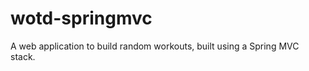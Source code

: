 wotd-springmvc
==============

A web application to build random workouts, built using a Spring MVC stack.
